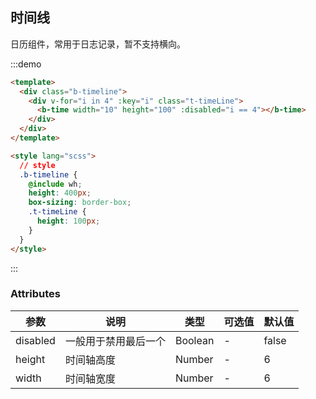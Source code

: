 <!--
 * @Description: 时间线
 * @Version: 2.0
 * @Autor: wuwei3
 * @Date: 2020-05-08 20:31:15
 * @LastEditors: Please set LastEditors
 * @LastEditTime: 2021-04-13 17:06:16
 -->

## 时间线

日历组件，常用于日志记录，暂不支持横向。

:::demo

```html
<template>
  <div class="b-timeline">
    <div v-for="i in 4" :key="i" class="t-timeLine">
      <b-time width="10" height="100" :disabled="i == 4"></b-time>
    </div>
  </div>
</template>

<style lang="scss">
  // style
  .b-timeline {
    @include wh;
    height: 400px;
    box-sizing: border-box;
    .t-timeLine {
      height: 100px;
    }
  }
</style>
```

:::

### Attributes

| 参数     | 说明                 | 类型    | 可选值 | 默认值 |
| -------- | -------------------- | ------- | ------ | ------ |
| disabled | 一般用于禁用最后一个 | Boolean | -      | false  |
| height   | 时间轴高度           | Number  | -      | 6      |
| width    | 时间轴宽度           | Number  | -      | 6      |
